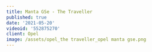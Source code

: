 ```yaml
---
title: Manta GSe - The Traveller
published: true
date: '2021-05-20'
videoid: '552875270'
client: Opel
image: /assets/opel_the traveller_opel manta gse.png
---
```


